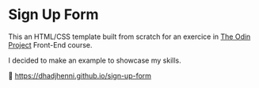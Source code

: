 # Sign Up Form

This an HTML/CSS template built from scratch for an exercice in [The Odin Project](https://www.theodinproject.com) Front-End course.

I decided to make an example to showcase my skills.

🔗 https://dhadjhenni.github.io/sign-up-form
